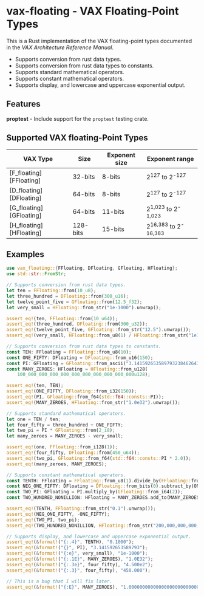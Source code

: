 # vax-floating - VAX Floating-Point Types

This is a Rust implementation of the VAX floating-point types documented in the *VAX Architecture Reference Manual*.

- Supports conversion from rust data types.
- Supports conversion from rust data types to constants.
- Supports standard mathematical operators.
- Supports constant mathematical operators.
- Supports display, and lowercase and uppercase exponential output.

## Features

**proptest** - Include support for the `proptest` testing crate.

## Supported VAX floating-Point Types

VAX Type   | Size     | Exponent size | Exponent range
-----------|----------|---------------|---------------
[F_floating][FFloating] | 32-bits  |  8-bits       | 2<sup>127</sup> to 2<sup>-127</sup>
[D_floating][DFloating] | 64-bits  |  8-bits       | 2<sup>127</sup> to 2<sup>-127</sup>
[G_floating][GFloating] | 64-bits  |  11-bits      | 2<sup>1,023</sup> to 2<sup>-1,023</sup>
[H_floating][HFloating] | 128-bits |  15-bits      | 2<sup>16,383</sup> to 2<sup>-16,383</sup>

## Examples

```rust
use vax_floating::{FFloating, DFloating, GFloating, HFloating};
use std::str::FromStr;

// Supports conversion from rust data types.
let ten = FFloating::from(10_u8);
let three_hundred = DFloating::from(300_u16);
let twelve_point_five = GFloating::from(12.5_f32);
let very_small = HFloating::from_str("1e-1000").unwrap();

assert_eq!(ten, FFloating::from(10_u64));
assert_eq!(three_hundred, DFloating::from(300_u32));
assert_eq!(twelve_point_five, GFloating::from_str("12.5").unwrap());
assert_eq!(very_small, HFloating::from_u8(1) / HFloating::from_str("1e1000").unwrap());

// Supports conversion from rust data types to constants.
const TEN: FFloating = FFloating::from_u8(10);
const ONE_FIFTY: DFloating = DFloating::from_u16(150);
const PI: GFloating = GFloating::from_ascii("3.1415926535897932384626433832");
const MANY_ZEROES: HFloating = HFloating::from_u128(
    100_000_000_000_000_000_000_000_000_000_000u128);

assert_eq!(ten, TEN);
assert_eq!(ONE_FIFTY, DFloating::from_i32(150));
assert_eq!(PI, GFloating::from_f64(std::f64::consts::PI));
assert_eq!(MANY_ZEROES, HFloating::from_str("1.0e32").unwrap());

// Supports standard mathematical operators.
let one = TEN / ten;
let four_fifty = three_hundred + ONE_FIFTY;
let two_pi = PI * GFloating::from(2_i8);
let many_zeroes = MANY_ZEROES - very_small;

assert_eq!(one, FFloating::from_i128(1));
assert_eq!(four_fifty, DFloating::from(450_u64));
assert_eq!(two_pi, GFloating::from_f64(std::f64::consts::PI * 2.0));
assert_eq!(many_zeroes, MANY_ZEROES);

// Supports constant mathematical operators.
const TENTH: FFloating = FFloating::from_u8(1).divide_by(FFloating::from_u8(10));
const NEG_ONE_FIFTY: DFloating = DFloating::from_bits(0).subtract_by(ONE_FIFTY);
const TWO_PI: GFloating = PI.multiply_by(GFloating::from_i64(2));
const TWO_HUNDRED_NONILLION: HFloating = MANY_ZEROES.add_to(MANY_ZEROES);

assert_eq!(TENTH, FFloating::from_str("0.1").unwrap());
assert_eq!(NEG_ONE_FIFTY, -ONE_FIFTY);
assert_eq!(TWO_PI, two_pi);
assert_eq!(TWO_HUNDRED_NONILLION, HFloating::from_str("200,000,000,000,000,000,000,000,000,000,000").unwrap());

// Supports display, and lowercase and uppercase exponential output.
assert_eq!(&format!("{:.4}", TENTH), "0.1000");
assert_eq!(&format!("{}", PI), "3.141592653589793");
assert_eq!(&format!("{:e}", very_small), "1e-1000");
assert_eq!(&format!("{:.1E}", MANY_ZEROES), "1.0E32");
assert_eq!(&format!("{:.3e}", four_fifty), "4.500e2");
assert_eq!(&format!("{:.3}", four_fifty), "450.000");

// This is a bug that I will fix later.
assert_eq!(&format!("{:E}", MANY_ZEROES), "1.00000000000000000000000000000000E32");
```

